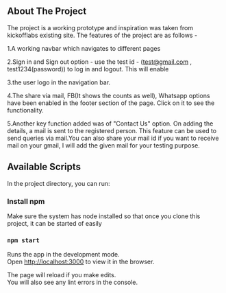 


## About The Project
The project is a working prototype and inspiration was taken from kickofflabs existing site. The features of the project are as follows -

1.A working navbar which navigates to different pages


2.Sign in and Sign out option - use the test id - (test@gmail.com , test1234(password)) to log in and logout. This will enable 


3.the user logo in the navigation bar.


4.The share via mail, FB(It shows the counts as well), Whatsapp options have been enabled in the footer section of the page. Click on it to see the functionality.


5.Another key function added was of "Contact Us" option. On adding the details, a mail is sent to the registered person. This feature can be used to send queries via mail.You can also share your mail id if you want to receive mail on your gmail, I will add the given mail for your testing purpose.


## Available Scripts

In the project directory, you can run:

### Install npm 
Make sure the system has node installed so that once you clone this project, it can be started of easily

### `npm start`

Runs the app in the development mode.<br />
Open [http://localhost:3000](http://localhost:3000) to view it in the browser.

The page will reload if you make edits.<br />
You will also see any lint errors in the console.
